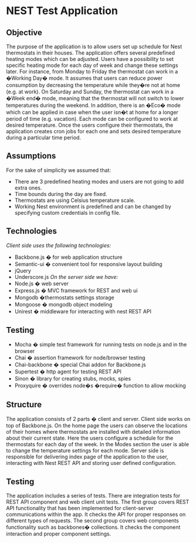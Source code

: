 # NEST Test Application
## Objective
The purpose of the application is to allow users set up schedule for Nest thermostats in their houses. The application offers several predefined heating modes which can be adjusted. Users have a possibility to set specific heating mode for each day of week and change these settings later. 
For instance, from Monday to Friday the thermostat can work in a �Working Day� mode. It assumes that users can reduce power consumption by decreasing the temperature while they�re not at home (e.g. at work). On Saturday and Sunday, the thermostat can work in a �Week end� mode, meaning that the thermostat will not switch to lower temperatures during the weekend. In addition, there is an �Eco� mode which can be applied in case when the user isn�t at home for a longer period of time (e.g. vacation).
Each mode can be configured to work at desired temperature.
Once the users configure their thermostats, the application creates cron jobs for each one and sets desired temperature during a particular time period.  
## Assumptions
For the sake of simplicity we assumed that:
- There are 3 predefined heating modes and users are not going to add extra ones.
- Time bounds during the day are fixed.
- Thermostats are using Celsius temperature scale.
- Working Nest environment is predefined and can be changed by specifying custom credentials in config file.
## Technologies
_Client side uses the following technologies:_
- Backbone.js � for web application structure
- Semantic-ui � convenient tool for responsive layout building
- jQuery
- Underscore.js
_On the server side we have:_
- Node.js � web server
- Express.js � MVC framework for REST and web ui
- Mongodb �thermostats settings storage
- Mongoose � mongodb object modeling
- Unirest � middleware for interacting with nest REST API
## Testing
- Mocha � simple test framework for running tests on node.js and in the browser
- Chai � assertion framework for node/browser testing
- Chai-backbone � special Chai addon for Backbone.js
- Supertest � http agent for testing REST API
- Sinon � library for creating stubs, mocks, spies
- Proxyquire � overrides node�s �require� function to allow mocking
## Structure
The application consists of 2 parts � client and server.
Client side works on top of Backbone.js. On the home page the users can observe the locations of their homes where thermostats are installed with detailed information about their current state. Here the users configure a schedule for the thermostats for each day of the week. In the Modes section the user is able to change the temperature settings for each mode.
    Server side is responsible for delivering index page of the application to the user, interacting with Nest REST API and storing user defined configuration. 
## Testing
The application includes a series of tests. There are integration tests for REST API component and web client unit tests. 
The first group covers REST API functionality that has been implemented for client-server communications within the app. It checks the API for proper responses on different types of requests.
The second group covers web components functionality such as backbones� collections. It checks the component interaction and proper component settings.
